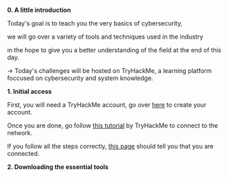 **0. A little introduction**

Today's goal is to teach you the very basics of cybersecurity,

we will go over a variety of tools and techniques used in the industry

in the hope to give you a better understanding of the field at the end of this day.


-> Today's challenges will be hosted on TryHackMe, a learning platform foccused on cybersecurity and system knowledge.




**1. Initial access**

First, you will need a TryHackMe account, go over [here](https://tryhackme.com/) to create your account.

Once you are done, go follow [this tutorial](https://tryhackme.com/room/openvpn) by TryHackMe to connect to the network.


If you follow all the steps correctly, [this page](https://tryhackme.com/access) should tell you that you are connected.




**2. Downloading the essential tools**
